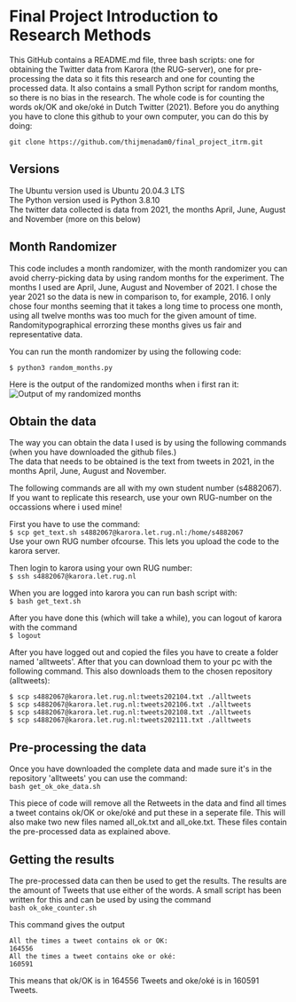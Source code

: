 # Final Project Introduction to Research Methods

This GitHub contains a README.md file, three bash scripts: one for obtaining the Twitter data from Karora (the RUG-server), one for pre-processing the data so it fits this research and one for counting the processed data. It also contains a small Python script for random months, so there is no bias in the research. The whole code is for counting the words ok/OK and oke/oké in Dutch Twitter (2021). Before you do anything you have to clone this github to your own computer, you can do this by doing:

``` git clone https://github.com/thijmenadam0/final_project_itrm.git ```

## Versions  
The Ubuntu version used is Ubuntu 20.04.3 LTS  
The Python version used is Python 3.8.10  
The twitter data collected is data from 2021, the months April, June, August and November (more on this below)  


## Month Randomizer
This code includes a month randomizer, with the month randomizer you can avoid cherry-picking data by using random months for the experiment. The months I used are April, June, August and November of 2021. I chose the year 2021 so the data is new in comparison to, for example, 2016. I only chose four months seeming that it takes a long time to process one month, using all twelve months was too much for the given amount of time. Randomitypographical errorzing these months gives us fair and representative data.  

You can run the month randomizer by using the following code:  

```$ python3 random_months.py```  

Here is the output of the randomized months when i first ran it:
![Output of my randomized months](images/output_random_months.png)

## Obtain the data
The way you can obtain the data I used is by using the following commands (when you have downloaded the github files.)  
The data that needs to be obtained is the text from tweets in 2021, in the months April, June, August and November.

The following commands are all with my own student number (s4882067). If you want to replicate this research, use your own RUG-number on the occassions where i used mine!

First you have to use the command:  
```$ scp get_text.sh s4882067@karora.let.rug.nl:/home/s4882067```  
Use your own RUG number ofcourse. This lets you upload the code to the karora server.

Then login to karora using your own RUG number:  
```$ ssh s4882067@karora.let.rug.nl```  

When you are logged into karora you can run bash script with:  
```$ bash get_text.sh```  

After you have done this (which will take a while), you can logout of karora with the command  
```$ logout```  

After you have logged out and copied the files you have to create a folder named 'alltweets'. After that you can download them to your pc with the following command. This also downloads them
to the chosen repository (alltweets):  
```
$ scp s4882067@karora.let.rug.nl:tweets202104.txt ./alltweets  
$ scp s4882067@karora.let.rug.nl:tweets202106.txt ./alltweets  
$ scp s4882067@karora.let.rug.nl:tweets202108.txt ./alltweets  
$ scp s4882067@karora.let.rug.nl:tweets202111.txt ./alltweets
```  

## Pre-processing the data

Once you have downloaded the complete data and made sure it's in the repository 'alltweets' you can use the command:  
``` bash get_ok_oke_data.sh ```  

This piece of code will remove all the Retweets in the data and find all times a tweet contains ok/OK or oke/oké and put these in a seperate file. This will also make two new files named all_ok.txt and all_oke.txt. These files contain the pre-processed data as explained above.

## Getting the results

The pre-processed data can then be used to get the results. The results are the amount of Tweets that use either of the words. A small script has been written for this and can be used by using the command  
``` bash ok_oke_counter.sh ```  

This command gives the output 

```
All the times a tweet contains ok or OK:  
164556  
All the times a tweet contains oke or oké:  
160591  
```

This means that ok/OK is in 164556 Tweets and oke/oké is in 160591 Tweets.
